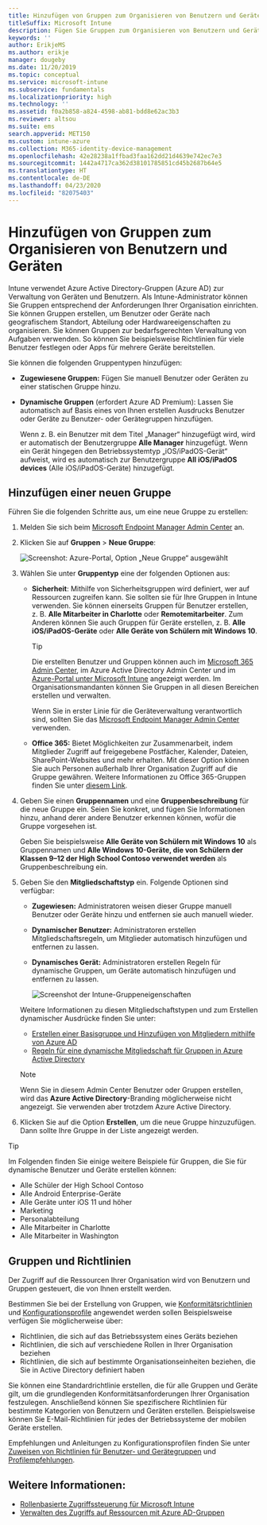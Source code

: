 ```yaml
---
title: Hinzufügen von Gruppen zum Organisieren von Benutzern und Geräten
titleSuffix: Microsoft Intune
description: Fügen Sie Gruppen zum Organisieren von Benutzern und Geräten nach Geografie, Abteilung oder nach Hardwareeigenschaften hinzu.
keywords: ''
author: ErikjeMS
ms.author: erikje
manager: dougeby
ms.date: 11/20/2019
ms.topic: conceptual
ms.service: microsoft-intune
ms.subservice: fundamentals
ms.localizationpriority: high
ms.technology: ''
ms.assetid: f0a2b858-a824-4598-ab81-bdd8e62ac3b3
ms.reviewer: altsou
ms.suite: ems
search.appverid: MET150
ms.custom: intune-azure
ms.collection: M365-identity-device-management
ms.openlocfilehash: 42e28238a1ffbad3faa162dd21d4639e742ec7e3
ms.sourcegitcommit: 1442a4717ca362d38101785851cd45b2687b64e5
ms.translationtype: HT
ms.contentlocale: de-DE
ms.lasthandoff: 04/23/2020
ms.locfileid: "82075403"
---
```

# <a name="add-groups-to-organize-users-and-devices"></a>Hinzufügen von Gruppen zum Organisieren von Benutzern und Geräten

Intune verwendet Azure Active Directory-Gruppen (Azure AD) zur Verwaltung von Geräten und Benutzern. Als Intune-Administrator können Sie Gruppen entsprechend der Anforderungen Ihrer Organisation einrichten. Sie können Gruppen erstellen, um Benutzer oder Geräte nach geografischem Standort, Abteilung oder Hardwareeigenschaften zu organisieren. Sie können Gruppen zur bedarfsgerechten Verwaltung von Aufgaben verwenden. So können Sie beispielsweise Richtlinien für viele Benutzer festlegen oder Apps für mehrere Geräte bereitstellen.

Sie können die folgenden Gruppentypen hinzufügen:

- **Zugewiesene Gruppen:** Fügen Sie manuell Benutzer oder Geräten zu einer statischen Gruppe hinzu. 
- **Dynamische Gruppen** (erfordert Azure AD Premium): Lassen Sie automatisch auf Basis eines von Ihnen erstellen Ausdrucks Benutzer oder Geräte zu Benutzer- oder Gerätegruppen hinzufügen.

  Wenn z. B. ein Benutzer mit dem Titel „Manager“ hinzugefügt wird, wird er automatisch der Benutzergruppe **Alle Manager** hinzugefügt. Wenn ein Gerät hingegen den Betriebssystemtyp „iOS/iPadOS-Gerät“ aufweist, wird es automatisch zur Benutzergruppe **All iOS/iPadOS devices** (Alle iOS/iPadOS-Geräte) hinzugefügt.

## <a name="add-a-new-group"></a>Hinzufügen einer neuen Gruppe

Führen Sie die folgenden Schritte aus, um eine neue Gruppe zu erstellen:

1. Melden Sie sich beim [Microsoft Endpoint Manager Admin Center](https://go.microsoft.com/fwlink/?linkid=2109431) an.
2. Klicken Sie auf **Gruppen** > **Neue Gruppe**:

   ![Screenshot: Azure-Portal, Option „Neue Gruppe“ ausgewählt](./media/groups-add/groups-add-new.png)

3. Wählen Sie unter **Gruppentyp** eine der folgenden Optionen aus:

    - **Sicherheit**: Mithilfe von Sicherheitsgruppen wird definiert, wer auf Ressourcen zugreifen kann. Sie sollten sie für Ihre Gruppen in Intune verwenden. Sie können einerseits Gruppen für Benutzer erstellen, z. B. **Alle Mitarbeiter in Charlotte** oder **Remotemitarbeiter**. Zum Anderen können Sie auch Gruppen für Geräte erstellen, z. B. **Alle iOS/iPadOS-Geräte** oder **Alle Geräte von Schülern mit Windows 10**.

        > [!TIP]
        > Die erstellten Benutzer und Gruppen können auch im [Microsoft 365 Admin Center](https://admin.microsoft.com), im Azure Active Directory Admin Center und im [Azure-Portal unter Microsoft Intune](https://go.microsoft.com/fwlink/?linkid=2090973) angezeigt werden. Im Organisationsmandanten können Sie Gruppen in all diesen Bereichen erstellen und verwalten.
        >
        > Wenn Sie in erster Linie für die Geräteverwaltung verantwortlich sind, sollten Sie das [Microsoft Endpoint Manager Admin Center](https://go.microsoft.com/fwlink/?linkid=2109431) verwenden.

    - **Office 365:** Bietet Möglichkeiten zur Zusammenarbeit, indem Mitglieder Zugriff auf freigegebene Postfächer, Kalender, Dateien, SharePoint-Websites und mehr erhalten. Mit dieser Option können Sie auch Personen außerhalb Ihrer Organisation Zugriff auf die Gruppe gewähren. Weitere Informationen zu Office 365-Gruppen finden Sie unter [diesem Link](https://support.office.com/article/learn-about-office-365-groups-b565caa1-5c40-40ef-9915-60fdb2d97fa2).

4. Geben Sie einen **Gruppennamen** und eine **Gruppenbeschreibung** für die neue Gruppe ein. Seien Sie konkret, und fügen Sie Informationen hinzu, anhand derer andere Benutzer erkennen können, wofür die Gruppe vorgesehen ist.

    Geben Sie beispielsweise **Alle Geräte von Schülern mit Windows 10** als Gruppennamen und **Alle Windows 10-Geräte, die von Schülern der Klassen 9–12 der High School Contoso verwendet werden** als Gruppenbeschreibung ein.

5. Geben Sie den **Mitgliedschaftstyp** ein. Folgende Optionen sind verfügbar:

    - **Zugewiesen:** Administratoren weisen dieser Gruppe manuell Benutzer oder Geräte hinzu und entfernen sie auch manuell wieder.
    - **Dynamischer Benutzer:** Administratoren erstellen Mitgliedschaftsregeln, um Mitglieder automatisch hinzufügen und entfernen zu lassen.
    - **Dynamisches Gerät:** Administratoren erstellen Regeln für dynamische Gruppen, um Geräte automatisch hinzufügen und entfernen zu lassen.

        ![Screenshot der Intune-Gruppeneigenschaften](./media/groups-add/groups-add-properties.png)

    Weitere Informationen zu diesen Mitgliedschaftstypen und zum Erstellen dynamischer Ausdrücke finden Sie unter:

    - [Erstellen einer Basisgruppe und Hinzufügen von Mitgliedern mithilfe von Azure AD](https://docs.microsoft.com/azure/active-directory/fundamentals/active-directory-groups-create-azure-portal)
    - [Regeln für eine dynamische Mitgliedschaft für Gruppen in Azure Active Directory](https://docs.microsoft.com/azure/active-directory/users-groups-roles/groups-dynamic-membership)

    > [!NOTE]
    > Wenn Sie in diesem Admin Center Benutzer oder Gruppen erstellen, wird das **Azure Active Directory**-Branding möglicherweise nicht angezeigt. Sie verwenden aber trotzdem Azure Active Directory.

6. Klicken Sie auf die Option **Erstellen**, um die neue Gruppe hinzuzufügen. Dann sollte Ihre Gruppe in der Liste angezeigt werden.

> [!TIP]
> Im Folgenden finden Sie einige weitere Beispiele für Gruppen, die Sie für dynamische Benutzer und Geräte erstellen können:
>
> - Alle Schüler der High School Contoso
> - Alle Android Enterprise-Geräte
> - Alle Geräte unter iOS 11 und höher
> - Marketing
> - Personalabteilung
> - Alle Mitarbeiter in Charlotte
> - Alle Mitarbeiter in Washington

## <a name="groups-and-policies"></a>Gruppen und Richtlinien

Der Zugriff auf die Ressourcen Ihrer Organisation wird von Benutzern und Gruppen gesteuert, die von Ihnen erstellt werden.

Bestimmen Sie bei der Erstellung von Gruppen, wie [Konformitätsrichtlinien](../protect/device-compliance-get-started.md) und [Konfigurationsprofile](../configuration/device-profiles.md) angewendet werden sollen Beispielsweise verfügen Sie möglicherweise über:

- Richtlinien, die sich auf das Betriebssystem eines Geräts beziehen
- Richtlinien, die sich auf verschiedene Rollen in Ihrer Organisation beziehen
- Richtlinien, die sich auf bestimmte Organisationseinheiten beziehen, die Sie in Active Directory definiert haben

Sie können eine Standardrichtlinie erstellen, die für alle Gruppen und Geräte gilt, um die grundlegenden Konformitätsanforderungen Ihrer Organisation festzulegen. Anschließend können Sie spezifischere Richtlinien für bestimmte Kategorien von Benutzern und Geräten erstellen. Beispielsweise können Sie E-Mail-Richtlinien für jedes der Betriebssysteme der mobilen Geräte erstellen.

Empfehlungen und Anleitungen zu Konfigurationsprofilen finden Sie unter [Zuweisen von Richtlinien für Benutzer- und Gerätegruppen](../configuration/device-profile-assign.md#user-groups-vs-device-groups) und [Profilempfehlungen](../configuration/device-profile-create.md#recommendations).

## <a name="see-also"></a>Weitere Informationen:

- [Rollenbasierte Zugriffssteuerung für Microsoft Intune](role-based-access-control.md)
- [Verwalten des Zugriffs auf Ressourcen mit Azure AD-Gruppen](https://docs.microsoft.com/azure/active-directory/active-directory-manage-groups)
